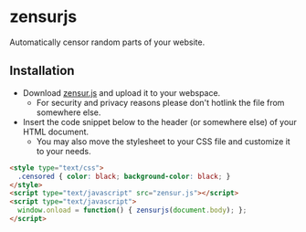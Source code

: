 zensurjs
========

Automatically censor random parts of your website.

Installation
------------

*   Download [zensur.js](zensur.js) and upload it to your webspace.
    *   For security and privacy reasons please don't hotlink the file from somewhere else.
*   Insert the code snippet below to the header (or somewhere else) of your HTML document.
    *   You may also move the stylesheet to your CSS file and customize it to your needs.

```html
<style type="text/css">
  .censored { color: black; background-color: black; }
</style>
<script type="text/javascript" src="zensur.js"></script>
<script type="text/javascript">
  window.onload = function() { zensurjs(document.body); };
</script>
```
